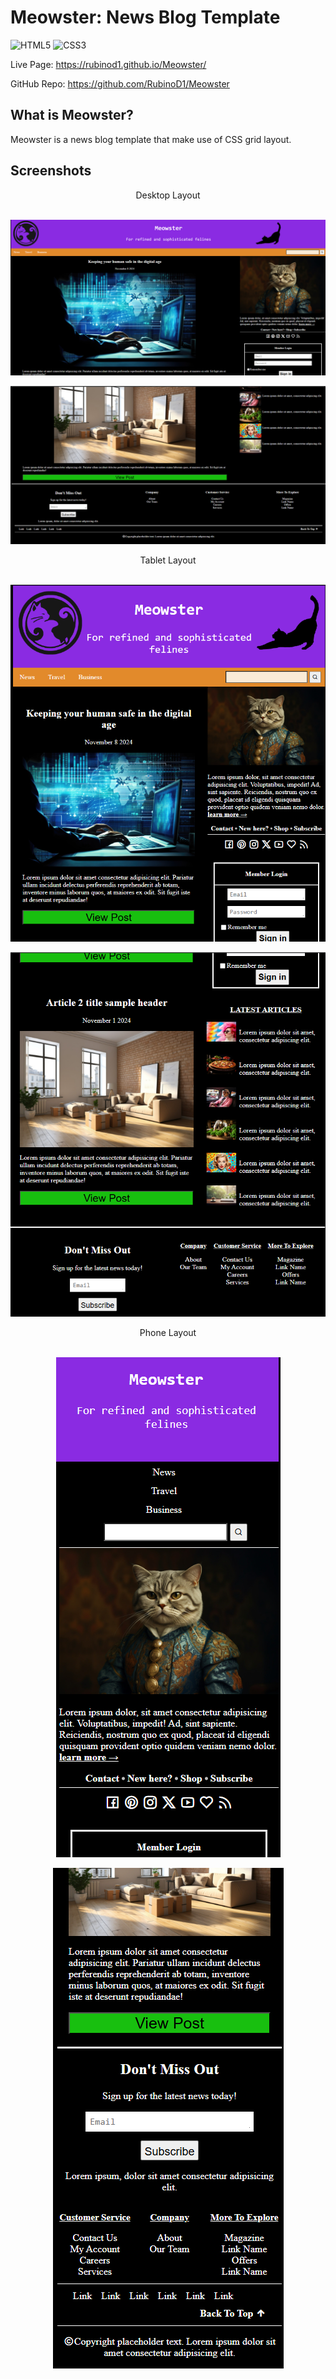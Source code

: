 # Meowster: News Blog Template 
![HTML5](https://img.shields.io/badge/html5-%23E34F26.svg?style=for-the-badge&logo=html5&logoColor=white) ![CSS3](https://img.shields.io/badge/css3-%231572B6.svg?style=for-the-badge&logo=css3&logoColor=white) 

Live Page: https://rubinod1.github.io/Meowster/

GitHub Repo: https://github.com/RubinoD1/Meowster

## What is Meowster? 

Meowster is a news blog template that make use of CSS grid layout. 


## Screenshots
<div align="center">
Desktop Layout
</div>
<br>

![Desktop](./assets/images/screenshots/Desktop-1.png)

![Desktop](./assets/images/screenshots/Desktop-2.png)

<div align="center">
Tablet Layout
</div>
<br>
    
![Tablet](./assets/images/screenshots/Tablet-1.png)

![Tablet](./assets/images/screenshots/Tablet-2.png)

<div align="center">
Phone Layout
</div>
<br>

<p align="center">
  <img src="./assets/images/screenshots/Phone-1.png" />
</p>

<p align="center">
  <img src="./assets/images/screenshots/Phone-2.png" />
</p>


